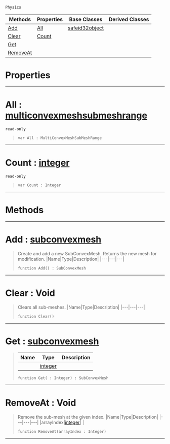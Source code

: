  `Physics`

|Methods|Properties|Base Classes|Derived Classes|
|---|---|---|---|
|[ Add](https://github.com/PlasmaEngine/PlasmaDocs/tree/master/docs/C%2B%2B/code_reference/class_reference/multiconvexmeshsubmeshdata.markdown#add-plasma-engine-document)|[ All](https://github.com/PlasmaEngine/PlasmaDocs/tree/master/docs/C%2B%2B/code_reference/class_reference/multiconvexmeshsubmeshdata.markdown#all-plasma-engine-document)|[safeid32object](https://github.com/PlasmaEngine/PlasmaDocs/tree/master/docs/C%2B%2B/code_reference/class_reference/safeid32object.markdown)| |
|[ Clear](https://github.com/PlasmaEngine/PlasmaDocs/tree/master/docs/C%2B%2B/code_reference/class_reference/multiconvexmeshsubmeshdata.markdown#clear-void)|[ Count](https://github.com/PlasmaEngine/PlasmaDocs/tree/master/docs/C%2B%2B/code_reference/class_reference/multiconvexmeshsubmeshdata.markdown#count-plasma-engine-docume)| | |
|[ Get](https://github.com/PlasmaEngine/PlasmaDocs/tree/master/docs/C%2B%2B/code_reference/class_reference/multiconvexmeshsubmeshdata.markdown#get-plasma-engine-document)| | | |
|[ RemoveAt](https://github.com/PlasmaEngine/PlasmaDocs/tree/master/docs/C%2B%2B/code_reference/class_reference/multiconvexmeshsubmeshdata.markdown#removeat-void)| | | |


 #  Properties


---  
 #  All : [multiconvexmeshsubmeshrange](https://github.com/PlasmaEngine/PlasmaDocs/tree/master/docs/C%2B%2B/code_reference/class_reference/multiconvexmeshsubmeshrange.markdown)

 `read-only`

> 
> ``` lang=cpp, name=Lightning
> var All : MultiConvexMeshSubMeshRange


---  
 #  Count : [integer](https://github.com/PlasmaEngine/PlasmaDocs/tree/master/docs/C%2B%2B/code_reference/lightning_base_types/integer.markdown)

 `read-only`

> 
> ``` lang=cpp, name=Lightning
> var Count : Integer


---  
 #  Methods


---  
 #  Add : [subconvexmesh](https://github.com/PlasmaEngine/PlasmaDocs/tree/master/docs/C%2B%2B/code_reference/class_reference/subconvexmesh.markdown)

> Create and add a new SubConvexMesh. Returns the new mesh for modification.
> |Name|Type|Description|
> |---|---|---|
> ``` lang=cpp, name=Lightning
> function Add() : SubConvexMesh
> ``` 


---  
 #  Clear : Void

> Clears all sub-meshes.
> |Name|Type|Description|
> |---|---|---|
> ``` lang=cpp, name=Lightning
> function Clear()
> ``` 


---  
 #  Get : [subconvexmesh](https://github.com/PlasmaEngine/PlasmaDocs/tree/master/docs/C%2B%2B/code_reference/class_reference/subconvexmesh.markdown)

> 
> |Name|Type|Description|
> |---|---|---|
> ||[integer](https://github.com/PlasmaEngine/PlasmaDocs/tree/master/docs/C%2B%2B/code_reference/lightning_base_types/integer.markdown)| |
> ``` lang=cpp, name=Lightning
> function Get( : Integer) : SubConvexMesh
> ``` 


---  
 #  RemoveAt : Void

> Remove the sub-mesh at the given index.
> |Name|Type|Description|
> |---|---|---|
> |arrayIndex|[integer](https://github.com/PlasmaEngine/PlasmaDocs/tree/master/docs/C%2B%2B/code_reference/lightning_base_types/integer.markdown)| |
> ``` lang=cpp, name=Lightning
> function RemoveAt(arrayIndex : Integer)
> ``` 


---  
 

 